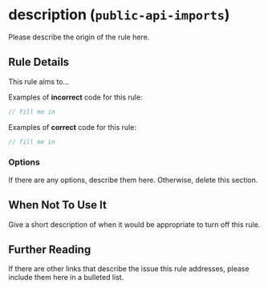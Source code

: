 # description (`public-api-imports`)

Please describe the origin of the rule here.

## Rule Details

This rule aims to...

Examples of **incorrect** code for this rule:

```js
// fill me in
```

Examples of **correct** code for this rule:

```js
// fill me in
```

### Options

If there are any options, describe them here. Otherwise, delete this section.

## When Not To Use It

Give a short description of when it would be appropriate to turn off this rule.

## Further Reading

If there are other links that describe the issue this rule addresses, please include them here in a bulleted list.
